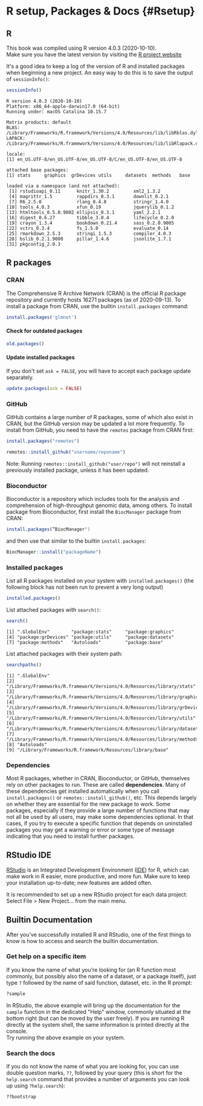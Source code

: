 # R setup, Packages & Docs {#Rsetup}



## R

This book was compiled using R version 4.0.3 (2020-10-10).  
Make sure you have the latest version by visiting the [R project website](https://www.r-project.org)

It's a good idea to keep a log of the version of R and installed packages when beginning a new project. An easy way to do this is to save the output of `sessionInfo()`:


```r
sessionInfo()
```

```
R version 4.0.3 (2020-10-10)
Platform: x86_64-apple-darwin17.0 (64-bit)
Running under: macOS Catalina 10.15.7

Matrix products: default
BLAS:   /Library/Frameworks/R.framework/Versions/4.0/Resources/lib/libRblas.dylib
LAPACK: /Library/Frameworks/R.framework/Versions/4.0/Resources/lib/libRlapack.dylib

locale:
[1] en_US.UTF-8/en_US.UTF-8/en_US.UTF-8/C/en_US.UTF-8/en_US.UTF-8

attached base packages:
[1] stats     graphics  grDevices utils     datasets  methods   base     

loaded via a namespace (and not attached):
 [1] rstudioapi_0.11      knitr_1.30.2         xml2_1.3.2          
 [4] magrittr_1.5         rappdirs_0.3.1       downlit_0.2.1       
 [7] R6_2.5.0             rlang_0.4.8          stringr_1.4.0       
[10] tools_4.0.3          xfun_0.19            jquerylib_0.1.2     
[13] htmltools_0.5.0.9002 ellipsis_0.3.1       yaml_2.2.1          
[16] digest_0.6.27        tibble_3.0.4         lifecycle_0.2.0     
[19] crayon_1.3.4         bookdown_0.21.4      sass_0.2.0.9005     
[22] vctrs_0.3.4          fs_1.5.0             evaluate_0.14       
[25] rmarkdown_2.5.3      stringi_1.5.3        compiler_4.0.3      
[28] bslib_0.2.1.9000     pillar_1.4.6         jsonlite_1.7.1      
[31] pkgconfig_2.0.3     
```

## R packages

### CRAN

The Comprehensive R Archive Network (CRAN) is the official R package repository and currently hosts 16271 packages (as of 2020-09-13). To install a package from CRAN, use the builtin `install.packages` command:

```r
install.packages('glmnet')
```

#### Check for outdated packages


```r
old.packages()
```

#### Update installed packages

If you don't set `ask = FALSE`, you will have to accept each package update separately.


```r
update.packages(ask = FALSE)
```

### GitHub

GitHub contains a large number of R packages, some of which also exist in CRAN, but the GitHub version may be updated a lot more frequently. To install from GitHub, you need to have the `remotes` package from CRAN first:


```r
install.packages("remotes")
```


```r
remotes::install_github("username/reponame")
```

Note: Running `remotes::install_github("user/repo")` will not reinstall a previously installed package, unless it has been updated.

### Bioconductor

Bioconductor is a repository which includes tools for the analysis and comprehension of high-throughput genomic data, among others. To install package from Bioconductor, first install the `BiocManager` package from CRAN:


```r
install.packages(“BiocManager")
```

and then use that similar to the builtin `install.packages`:


```r
BiocManager::install("packageName")
```

### Installed packages

List all R packages installed on your system with `installed.packages()` (the following block has not been run to prevent a very long output)


```r
installed.packages()
```

List attached packages with `search()`:


```r
search()
```

```
[1] ".GlobalEnv"        "package:stats"     "package:graphics" 
[4] "package:grDevices" "package:utils"     "package:datasets" 
[7] "package:methods"   "Autoloads"         "package:base"     
```

List attached packages with their system path:


```r
searchpaths()
```

```
[1] ".GlobalEnv"                                                              
[2] "/Library/Frameworks/R.framework/Versions/4.0/Resources/library/stats"    
[3] "/Library/Frameworks/R.framework/Versions/4.0/Resources/library/graphics" 
[4] "/Library/Frameworks/R.framework/Versions/4.0/Resources/library/grDevices"
[5] "/Library/Frameworks/R.framework/Versions/4.0/Resources/library/utils"    
[6] "/Library/Frameworks/R.framework/Versions/4.0/Resources/library/datasets" 
[7] "/Library/Frameworks/R.framework/Versions/4.0/Resources/library/methods"  
[8] "Autoloads"                                                               
[9] "/Library/Frameworks/R.framework/Resources/library/base"                  
```

### Dependencies

Most R packages, whether in CRAN, Bioconductor, or GitHub, themselves rely on other packages to run. These are called **dependencies**. Many of these dependencies get installed automatically when you call `install.packages()` or `remotes::install_github()`, etc. This depends largely on whether they are essential for the new package to work. Some packages, especially if they provide a large number of functions that may not all be used by all users, may make some dependencies optional. In that cases, if you try to execute a specific function that depends on uninstalled packages you may get a warning or error or some type of message indicating that you need to install further packages.

## RStudio IDE

[RStudio](https://rstudio.com/) is an Integrated Development Environment ([IDE](https://en.wikipedia.org/wiki/Integrated_development_environment)) for R, which can make work in R easier, more productive, and more fun. Make sure to keep your installation up-to-date; new features are added often.  

It is recommended to set up a new RStudio project for each data project: Select File > New Project... from the main menu.


## Builtin Documentation

After you've successfully installed R and RStudio, one of the first things to know is how to access and search the builtin documentation.  

### Get help on a specific item

If you know the name of what you're looking for (an R function most commonly, but possibly also the name of a dataset, or a package itself), just type `?` followed by the name of said function, dataset, etc. in the R prompt:


```r
?sample
```

In RStudio, the above example will bring up the documentation for the `sample` function in the dedicated "Help" window, commonly situated at the bottom right (but can be moved by the user freely). If you are running R directly at the system shell, the same information is printed directly at the console.  
Try running the above example on your system.

### Search the docs

If you do not know the name of what you are looking for, you can use double question marks, `??`, followed by your query (this is short for the `help.search` command that provides a number of arguments you can look up using `?help.search`):


```r
??bootstrap
```
